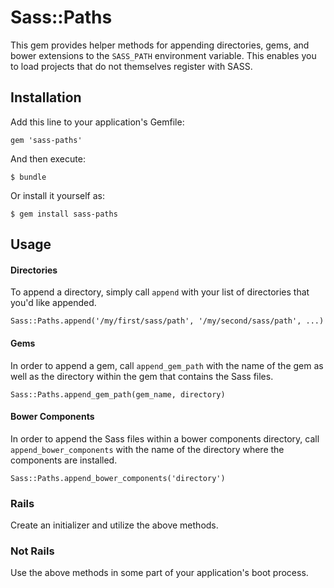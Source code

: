 # Sass::Paths

This gem provides helper methods for appending directories, gems, and bower
extensions to the `SASS_PATH` environment variable. This enables you to load
projects that do not themselves register with SASS.

## Installation

Add this line to your application's Gemfile:

    gem 'sass-paths'

And then execute:

    $ bundle

Or install it yourself as:

    $ gem install sass-paths

## Usage

#### Directories

To append a directory, simply call `append` with your list of directories that
you'd like appended.

    Sass::Paths.append('/my/first/sass/path', '/my/second/sass/path', ...)

#### Gems

In order to append a gem, call `append_gem_path` with the name of the gem as
well as the directory within the gem that contains the Sass files.

    Sass::Paths.append_gem_path(gem_name, directory)

#### Bower Components

In order to append the Sass files within a bower components directory, call
`append_bower_components` with the name of the directory where the components
are installed. 

    Sass::Paths.append_bower_components('directory')

### Rails

Create an initializer and utilize the above methods.

### Not Rails

Use the above methods in some part of your application's boot process.
